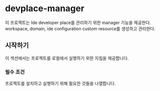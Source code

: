 # devplace-manager

이 프로젝트는 Ide developer place를 관리하기 위한 manager 기능을 제공한다.
workspace, domain, ide configuration custom resource를 생성하고 관리한다.

## 시작하기

이 섹션에서는 프로젝트를 로컬에서 실행하기 위한 지침을 제공합니다.

### 필수 조건

프로젝트를 설치하고 실행하기 위해 필요한 것들을 나열합니다.
